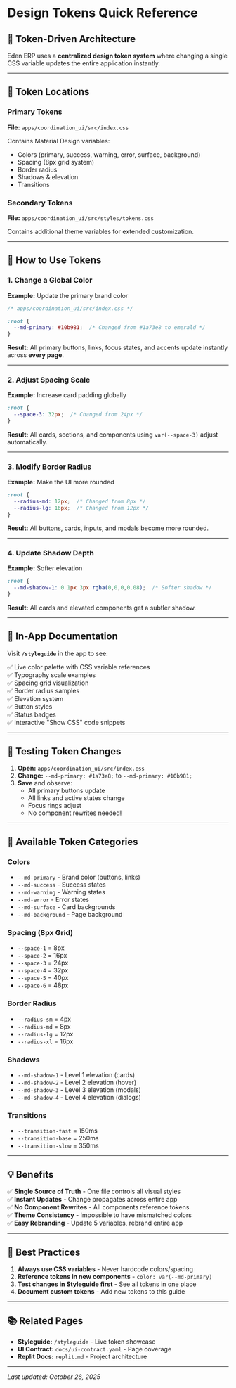 # Design Tokens Quick Reference

## 🎨 Token-Driven Architecture

Eden ERP uses a **centralized design token system** where changing a single CSS variable updates the entire application instantly.

---

## 📍 Token Locations

### Primary Tokens
**File:** `apps/coordination_ui/src/index.css`

Contains Material Design variables:
- Colors (primary, success, warning, error, surface, background)
- Spacing (8px grid system)
- Border radius
- Shadows & elevation
- Transitions

### Secondary Tokens
**File:** `apps/coordination_ui/src/styles/tokens.css`

Contains additional theme variables for extended customization.

---

## 🔧 How to Use Tokens

### 1. **Change a Global Color**

**Example:** Update the primary brand color

```css
/* apps/coordination_ui/src/index.css */

:root {
  --md-primary: #10b981;  /* Changed from #1a73e8 to emerald */
}
```

**Result:** All primary buttons, links, focus states, and accents update instantly across **every page**.

---

### 2. **Adjust Spacing Scale**

**Example:** Increase card padding globally

```css
:root {
  --space-3: 32px;  /* Changed from 24px */
}
```

**Result:** All cards, sections, and components using `var(--space-3)` adjust automatically.

---

### 3. **Modify Border Radius**

**Example:** Make the UI more rounded

```css
:root {
  --radius-md: 12px;  /* Changed from 8px */
  --radius-lg: 16px;  /* Changed from 12px */
}
```

**Result:** All buttons, cards, inputs, and modals become more rounded.

---

### 4. **Update Shadow Depth**

**Example:** Softer elevation

```css
:root {
  --md-shadow-1: 0 1px 3px rgba(0,0,0,0.08);  /* Softer shadow */
}
```

**Result:** All cards and elevated components get a subtler shadow.

---

## 📖 In-App Documentation

Visit **`/styleguide`** in the app to see:

✅ Live color palette with CSS variable references  
✅ Typography scale examples  
✅ Spacing grid visualization  
✅ Border radius samples  
✅ Elevation system  
✅ Button styles  
✅ Status badges  
✅ Interactive "Show CSS" code snippets  

---

## 🧪 Testing Token Changes

1. **Open:** `apps/coordination_ui/src/index.css`
2. **Change:** `--md-primary: #1a73e8;` to `--md-primary: #10b981;`
3. **Save** and observe:
   - All primary buttons update
   - All links and active states change
   - Focus rings adjust
   - No component rewrites needed!

---

## 🎯 Available Token Categories

### Colors
- `--md-primary` - Brand color (buttons, links)
- `--md-success` - Success states
- `--md-warning` - Warning states
- `--md-error` - Error states
- `--md-surface` - Card backgrounds
- `--md-background` - Page background

### Spacing (8px Grid)
- `--space-1` = 8px
- `--space-2` = 16px
- `--space-3` = 24px
- `--space-4` = 32px
- `--space-5` = 40px
- `--space-6` = 48px

### Border Radius
- `--radius-sm` = 4px
- `--radius-md` = 8px
- `--radius-lg` = 12px
- `--radius-xl` = 16px

### Shadows
- `--md-shadow-1` - Level 1 elevation (cards)
- `--md-shadow-2` - Level 2 elevation (hover)
- `--md-shadow-3` - Level 3 elevation (modals)
- `--md-shadow-4` - Level 4 elevation (dialogs)

### Transitions
- `--transition-fast` = 150ms
- `--transition-base` = 250ms
- `--transition-slow` = 350ms

---

## 💡 Benefits

✅ **Single Source of Truth** - One file controls all visual styles  
✅ **Instant Updates** - Change propagates across entire app  
✅ **No Component Rewrites** - All components reference tokens  
✅ **Theme Consistency** - Impossible to have mismatched colors  
✅ **Easy Rebranding** - Update 5 variables, rebrand entire app  

---

## 🚀 Best Practices

1. **Always use CSS variables** - Never hardcode colors/spacing
2. **Reference tokens in new components** - `color: var(--md-primary)`
3. **Test changes in Styleguide first** - See all tokens in one place
4. **Document custom tokens** - Add new tokens to this guide

---

## 📚 Related Pages

- **Styleguide:** `/styleguide` - Live token showcase
- **UI Contract:** `docs/ui-contract.yaml` - Page coverage
- **Replit Docs:** `replit.md` - Project architecture

---

*Last updated: October 26, 2025*
